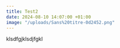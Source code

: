 ```yaml
---
title: Test2
date: 2024-08-10 14:07:00 +01:00
image: "/uploads/Sans%20titre-0d2452.png"
---
```


klsdfgjklsdjfgkl